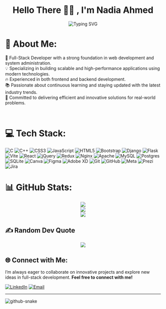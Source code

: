 <div align="center">

<h1><b>Hello There 👋🏻 , I'm Nadia Ahmed</b></h1>

![Typing SVG](https://readme-typing-svg.demolab.com?font=Fira+Code&weight=500&size=24&color=b80000&center=true&vCenter=true&width=435&lines=Fullstack+Developer;Software+Engineer;Passionate+Learner)

   
</div>




# 💫 About Me:
🚀 Full-Stack Developer with a strong foundation in web development and system administration. <br/>
💡 Specializing in building scalable and high-performance applications using modern technologies. <br/>
🔥 Experienced in both frontend and backend development. <br/>
📚 Passionate about continuous learning and staying updated with the latest industry trends. <br/>
🎯 Committed to delivering efficient and innovative solutions for real-world problems.


<br>


# 💻 Tech Stack:
![C](https://img.shields.io/badge/c-%2300599C.svg?style=for-the-badge&logo=c&logoColor=white) ![C++](https://img.shields.io/badge/c++-%2300599C.svg?style=for-the-badge&logo=c%2B%2B&logoColor=white) ![CSS3](https://img.shields.io/badge/css3-%231572B6.svg?style=for-the-badge&logo=css3&logoColor=white) ![JavaScript](https://img.shields.io/badge/javascript-%23323330.svg?style=for-the-badge&logo=javascript&logoColor=%23F7DF1E) ![HTML5](https://img.shields.io/badge/html5-%23E34F26.svg?style=for-the-badge&logo=html5&logoColor=white) ![Bootstrap](https://img.shields.io/badge/bootstrap-%238511FA.svg?style=for-the-badge&logo=bootstrap&logoColor=white) ![Django](https://img.shields.io/badge/django-%23092E20.svg?style=for-the-badge&logo=django&logoColor=white) ![Flask](https://img.shields.io/badge/flask-%23000.svg?style=for-the-badge&logo=flask&logoColor=white) ![Vite](https://img.shields.io/badge/vite-%23646CFF.svg?style=for-the-badge&logo=vite&logoColor=white) ![React](https://img.shields.io/badge/react-%2320232a.svg?style=for-the-badge&logo=react&logoColor=%2361DAFB) ![jQuery](https://img.shields.io/badge/jquery-%230769AD.svg?style=for-the-badge&logo=jquery&logoColor=white) ![Redux](https://img.shields.io/badge/redux-%23593d88.svg?style=for-the-badge&logo=redux&logoColor=white) ![Nginx](https://img.shields.io/badge/nginx-%23009639.svg?style=for-the-badge&logo=nginx&logoColor=white) ![Apache](https://img.shields.io/badge/apache-%23D42029.svg?style=for-the-badge&logo=apache&logoColor=white) ![MySQL](https://img.shields.io/badge/mysql-4479A1.svg?style=for-the-badge&logo=mysql&logoColor=white) ![Postgres](https://img.shields.io/badge/postgres-%23316192.svg?style=for-the-badge&logo=postgresql&logoColor=white) ![SQLite](https://img.shields.io/badge/sqlite-%2307405e.svg?style=for-the-badge&logo=sqlite&logoColor=white) ![Canva](https://img.shields.io/badge/Canva-%2300C4CC.svg?style=for-the-badge&logo=Canva&logoColor=white) ![Figma](https://img.shields.io/badge/figma-%23F24E1E.svg?style=for-the-badge&logo=figma&logoColor=white) ![Adobe XD](https://img.shields.io/badge/Adobe%20XD-470137?style=for-the-badge&logo=Adobe%20XD&logoColor=#FF61F6) ![Git](https://img.shields.io/badge/git-%23F05033.svg?style=for-the-badge&logo=git&logoColor=white) ![GitHub](https://img.shields.io/badge/github-%23121011.svg?style=for-the-badge&logo=github&logoColor=white) ![Meta](https://img.shields.io/badge/Meta-%230467DF.svg?style=for-the-badge&logo=Meta&logoColor=white) ![Prezi](https://img.shields.io/badge/Prezi-%23000000.svg?style=for-the-badge&logo=Prezi&logoColor=white) ![Jira](https://img.shields.io/badge/jira-%230A0FFF.svg?style=for-the-badge&logo=jira&logoColor=white)


# 📊 GitHub Stats:
<div align="center">

![](https://github-readme-stats.vercel.app/api?username=Nadia20610&theme=dark&hide_border=false&include_all_commits=false&count_private=false)<br/>
![](https://nirzak-streak-stats.vercel.app/?user=Nadia20610&theme=dark&hide_border=false)<br/>
![](https://github-readme-stats.vercel.app/api/top-langs/?username=Nadia20610&theme=dark&hide_border=false&include_all_commits=false&count_private=false&layout=compact)

</div>


## ✍️ Random Dev Quote

<div align="center">

![](https://quotes-github-readme.vercel.app/api?type=horizontal&theme=radical)

</div>

<!-- ### 🔝 Top Contributed Repo
![](https://github-contributor-stats.vercel.app/api?username=Nadia20610&limit=5&theme=dark&combine_all_yearly_contributions=true)

---
[![](https://visitcount.itsvg.in/api?id=Nadia20610&icon=0&color=0)](https://visitcount.itsvg.in) -->

<!-- Proudly created with GPRM ( https://gprm.itsvg.in ) -->


## 🌐 Connect with Me:

I’m always eager to collaborate on innovative projects and explore new ideas in full-stack development. **Feel free to connect with me!**

<div>

[![LinkedIn](https://img.shields.io/badge/LinkedIn-%230077B5.svg?logo=linkedin&logoColor=white)](https://www.linkedin.com/in/nadia-ahmed123)  [![Email](https://img.shields.io/badge/Email-D14836?logo=gmail&logoColor=white)](mailto:nadia.ahmed.mohamed20@gmail.com)  

</div>

<hr/>

<picture>
  <source media="(prefers-color-scheme: dark)" srcset="https://raw.githubusercontent.com/tobiasmeyhoefer/tobiasmeyhoefer/output/github-snake-dark.svg" />
  <source media="(prefers-color-scheme: light)" srcset="https://raw.githubusercontent.com/tobiasmeyhoefer/tobiasmeyhoefer/output/github-snake.svg" />
  <img alt="github-snake" src="https://raw.githubusercontent.com/tobiasmeyhoefer/tobiasmeyhoefer/output/github-snake.svg" />
</picture>

